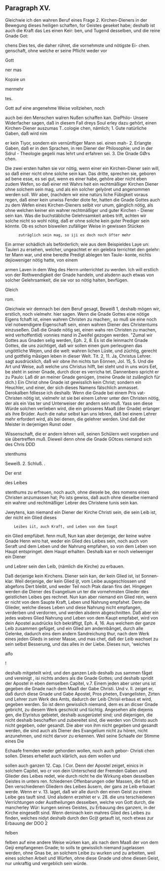 

<!-- Seite 415 -->
Paragraph XV.
-------------

Gleichwie ich den wahren Beruf eines Frage 2. Kirchen-Dieners in der Bewegung dieses heiligen schaften, for Geistes geseket habe; deshalb ist auch die Kraft das Les einen Keir: ben, und Tugend desselben, und die reine Gnade Got:

chens Dies tes, die daher rühret, die vornehmste und nötigste Ei- chen. genschaft, ohne welche er seine Pflicht weder vor

Gott

ner mas



Корзie un

mermehr

tes.
<!-- Seite 416 -->
Gott auf eine angenehme Weise vollziehen, noch

auch bei den Menschen walren Nußen schaffen kan. DiePhilo- Unsere Widerfacher sagen, daß in diesem Fall dreys Soul erley dazu gehört, einen Kirchen-Diener auszumas T..cologie chen, nämlich; 1. Gute natürliche Gaben, daß wird nim

er kein Tiyor, sondern ein vernünftiger Mann sei. einen mah- 2. Erlangte Gaben, daß er in den Sprachen, in ren Diener der Philosophie; und in der Sdrul - Theologie gegelii mas lehrt und erfahren sei. 3. Die Gnade GØrs chen.

Die zwei ersten halten sie vor nötig, wenn einer ein Kirchen-Diener sein will, so daß einer nicht ohne solche sein kan. Das dritte, sprechen sie, geboren ad bene esse, es sei gut, wenn es einer habe, gehöre aber nicht eben zudem Wefen, so daß einer mit Wahrs heit ein rechtmäßiger Kirchen Diener ohne solchem sein mag, und als ein solcher gelyöret und angenommen werden soll. Wir aber, (nachdem wir eine natúrs liche Fübigkeit voraus regen, daß einer kein unwiss Fender diote fer, hatten die Gnade Gottes auch zu dem Wefen eines Kirchen-Dieners selbit vor unum, gänglich nötig, als ohne welchen keiner ein wahrer rechtmäßiger und guter Kirchen - Diener sein kan. Was die buchstäbliche Gelehrsamkeit anbes trift, achten wir solche nicht so wohl nötig, daß er ohne solche kein guter Prediger sein könnte. Ob es schon bisweilen zufälliger Weise in gewissen Stücken

          zuträglich sein mag, so iji es doch noch öfter mehr
Ein armer schädlich als beförderlich; wie aus dem Beispieldes
Laye un: Tauleri zu ersehen, welcher, ungeachtet er ein gelebra
terrichtet
den gelehr: ter Mann war, und eine beredte Predigt ablegen
ten Taule- konte, nichts dejioweniger nötig hatte, von einem

armen Laven in dem Weg des Herrn unterrichtet zu
werden. Ich will erstlich von der Rothwendigkeit
der Gnade handeln, und alsdenn auch etwas von
solcher Gelehrsamkeit, die sie vor so nötig halten,
bevfügen.

Gleich

rom.
<!-- Seite 417 -->


Gleichwie wir demnach bei dem Beruf gesagt, Beweiß 1, deshalb mögen wir, erstlich, noch vielmehr. hier sagen. Wenn die Gnade Gottes eine nötige Eigens fchaft ist, einen wahren Christen zu machen;, so muß sie eine noch viel notwendigere Eigenschaft sein, einen wahren Diener des Christentums einzuseßen. Daß die Gnade nötig sei, einen wahs ren Christen zu machen, wird verhoffentlid) vonnies mand in Zweifel gezogen werden. "Zumal wir Gottes aus Gnaden selig werden, Eph. 2, 8. Es ist die leinmacht Gnade Gottes, die uns zúchtiget, daß wir sollen einen gum perleugnen das ungöttliche Wejen, und die welt: wahren lichen Lüste, und züchtig, gerecht und gottfelig måsigen leben in dieser Welt. Tit. 2, 11. Ja, Christus Lehrer. sagt ausdrücklich, daß wir obne ihn nichts tun Eönnen, Jol. 15, 5. Und die Art und Weise, auß welche uns Christus hilft, bei steht und in uns wúrs Eet, be steht in seiner Gnade, durch dicer es verricha tet. Dannenbero spricht er zu Paulo: Laß dir an meiner Gnade genügen, (meine Gnade ist zulånglich für dich.) Ein Christ ohne Gnade ist gewisslich kein Christ; sondern ein Heuchler, und einer, der sich dieses Namens fälschlich anmasset. Derokalben fdliesse ich deshalb: Wenn die Gnade bei einem Pris vat-Christen nötig ist, vielmehr ist sie bei einem Lehrer unter den Christen nötig, der als ein Vas ter und Unterweiser der andern sein muß. Yass sen diese Würde solchen verlieben wird, die ein grösseres Maaß (der Gnade) erlanger als ihre Brüder. Auch die natur selbst kan uns lebren, daß bei einem Lehrer mehr erfordert wird, als bei denen, die gelehrer werden. Und daß der Meister in derjenigen Runst oder

Wissenschaft, die er andern lehren will, seinen Schülern weit vorgeben und sie übertreffen muß. Dieweil denn ohne die Gnade GOtces niemand sich des Chris DDD

stenthums

 Seweiß. 2.
Schluß. .

Der erst

des Leibes
<!-- Seite 418 -->
stenthums zu erfreuen, noch auch, ohne diesele
be, des nomens eines Christen anzumassen hat;
Po ists gewiss, daß auch ohne dieselbe niemand ein
wahrer und rechtmäßiger Lebrer des Christene
tunis sein kan.

  Jweytens, kan niemand ein Diener der Kirche
Christi sein, die sein Leib ist, der nicht ein Glied dieses

        Leibes iit, auch Kraft, und Leben von dem Saupt
 ein Glied empfübet.
fenn muß, Nun kan aber derjenige, der keine wahre Gnade
Henn wiro hat, weder ein Glied des Leibes sein, noch auch von
 Seraft und dem Leben und der Nahrung empfahen, so von dem
Leben von Haupt entspringet.
dem Haupt
 erhalten. Deshalb
 kan er noch vielweniger ein Diener

und Lebrer sein den Leib, (nämlich die Kirche) zu
erbauen.

  Daß derjenige kein Kirchens. Diener sein kan, der
kein Glied ist, ist Sonnen-klar. Weil derjenige, der
 kein Glied ijt, vom Leibe ausgeschlossen und abgefons
Dert bleibt, und weder Teil noch Ptak daran fins
det. Hingegen werden die Diener des Evangelium un
ter die vornehmsten Glieder des geistlichen Leibes ges
rechnet. Nun kan aber niemand ein Glied rein, wenn
er nicht von dem Saupte Kraft, Leben und Nahrung
empfahet. Denn die Glieder, welche dieses Leben
und diese Nahrung nicht empfangen, verderben und
verdorren, und werden alsdenn abgeschnitten. Daß
aber ein jedes wabres Glied Nahrung und Leben von
dem Kaupt empfabet, wird von dein Apostel ausdrücks
lich bekräftigt, Eph. 4, 16. Aus welchem der
ganze Leib zusammen gefüget, und ein Glied am
andernbånget, durch alle Gelenke, dadurch eins
dem andern Sandreichung thur, nach dem Werk
eines jeden Glieds in seiner Masse, und mas
chet, daß der Leib wachset zu sein selbst Besserung,
und das alles in der Liebe. Dieses nun, 'weiches

alfo


!
<!-- Seite 419 -->
deshalb mitgeteilt wird, und den ganzen Leib deshalb zus
sammen fåget und vereinigt
, isi nichts anders als die
Gnade Gottes; und deshalb
 spridit der Apostel
in eben demselben Capitel, v.7. Einem jeden
aber unter uns ist gegeben die Gnade nach dem
Maaß der Gabe Christi. Und v. II. zeiget er,
daß durch diese Gnade und Gabe Apostel, Pros
pheten, Evangelisten, Zirten und Lehrer zum
Werk des Amts, dadurch der Leib Chrisii erbaus
et wird, gegeben werden. So ist denn gewisslich
niemand, dem es an dicser Gnade gebricht, zu diesem
Werk geschickt und tüchtig. Angesehen alle diejenis
gen, die Elyristus gebietet, deshalb ausgerüstet sind; und
diejenigen, die nicht deshalb beschaffen und zubereitet
 sind, die werden von Christo auch nicht gegeben, oder
gesandt. Die aber von ihm nicht gegeben und gesandt
werden, die sind auch als Diener des Evangelium
nicht zu hören, nicht anzunehmen, und nicht darvor zu
 erkennen. Weil seine Schaafe der Stimme eines Die

Echaafe fremden weder gehordien wollen, noch auch gebor- Christi chen sollen. Dieses erhellet auch klärlich, aus dem wollen und

sollen auch ganzen 12. Cap. I Cor. Denn der Apostel zeiget, einics in solchem Capitel, wo cr von dein Unterscheid der Fremden Gaben und Glieder des Leibes redet, wie durch nicht he die Wirkung eben desselben Geistes in unters ren. fchiedenen Offenbarungen oder Massen, die fid) an Den verschiedenen Gliedern des Leibes åusern, der gans ze Leib erbauet werde. Wenn er v. 13. laget, daß wir alle durch den einen Geist zu einem Leibe ges tauft sind. Und alsdenn erzehlet er v. 28. die uns terschiedenen Verrichtungen oder Austheilungen desselben, welche von Gott durch, die mancherley Wür: kungen seines Geistes, zu Erbauung des ganzeni, in der Kirche eingeseßt sind. Wenn deninach kein mahres Glied des Leibes zu finden, welches nidyt deshalb durch den Gcijt getauft ist, noch etwas zur Erbauung der DOO 2

felben


<!-- Seite 420 -->


felben auf eine andere Weise würken kan, als nach dem Maaß der von dem Geiji empfangenen Gnade; to solls te gewisslich niemand jugelassen werden, ohne Gnas be, an solchem Leibe zu wurken und zu arbeiten, weil eines solchen Arbeit und Würfen, ohne diese Gnade und ohne diesen Geist, nur unkraftig und vergeblich sein würde.


